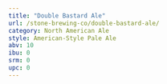 ```yaml
---
title: "Double Bastard Ale"
url: /stone-brewing-co/double-bastard-ale/
category: North American Ale
style: American-Style Pale Ale
abv: 10
ibu: 0
srm: 0
upc: 0
---
```


